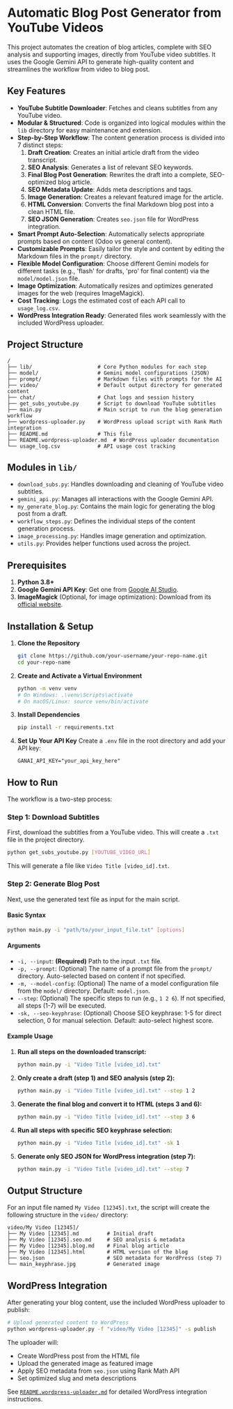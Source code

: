 # Automatic Blog Post Generator from YouTube Videos

This project automates the creation of blog articles, complete with SEO analysis and supporting images, directly from YouTube video subtitles. It uses the Google Gemini API to generate high-quality content and streamlines the workflow from video to blog post.

## Key Features

- **YouTube Subtitle Downloader**: Fetches and cleans subtitles from any YouTube video.
- **Modular & Structured**: Code is organized into logical modules within the `lib` directory for easy maintenance and extension.
- **Step-by-Step Workflow**: The content generation process is divided into 7 distinct steps:
    1.  **Draft Creation**: Creates an initial article draft from the video transcript.
    2.  **SEO Analysis**: Generates a list of relevant SEO keywords.
    3.  **Final Blog Post Generation**: Rewrites the draft into a complete, SEO-optimized blog article.
    4.  **SEO Metadata Update**: Adds meta descriptions and tags.
    5.  **Image Generation**: Creates a relevant featured image for the article.
    6.  **HTML Conversion**: Converts the final Markdown blog post into a clean HTML file.
    7.  **SEO JSON Generation**: Creates `seo.json` file for WordPress integration.
- **Smart Prompt Auto-Selection**: Automatically selects appropriate prompts based on content (Odoo vs general content).
- **Customizable Prompts**: Easily tailor the style and content by editing the Markdown files in the `prompt/` directory.
- **Flexible Model Configuration**: Choose different Gemini models for different tasks (e.g., 'flash' for drafts, 'pro' for final content) via the `model/model.json` file.
- **Image Optimization**: Automatically resizes and optimizes generated images for the web (requires ImageMagick).
- **Cost Tracking**: Logs the estimated cost of each API call to `usage_log.csv`.
- **WordPress Integration Ready**: Generated files work seamlessly with the included WordPress uploader.

## Project Structure

```
/
├── lib/                     # Core Python modules for each step
├── model/                   # Gemini model configurations (JSON)
├── prompt/                  # Markdown files with prompts for the AI
├── video/                   # Default output directory for generated content
├── chat/                    # Chat logs and session history
├── get_subs_youtube.py      # Script to download YouTube subtitles
├── main.py                  # Main script to run the blog generation workflow
├── wordpress-uploader.py    # WordPress upload script with Rank Math integration
├── README.md                # This file
├── README.wordpress-uploader.md  # WordPress uploader documentation
└── usage_log.csv            # API usage cost tracking
```

## Modules in `lib/`

- `download_subs.py`: Handles downloading and cleaning of YouTube video subtitles.
- `gemini_api.py`: Manages all interactions with the Google Gemini API.
- `my_generate_blog.py`: Contains the main logic for generating the blog post from a draft.
- `workflow_steps.py`: Defines the individual steps of the content generation process.
- `image_processing.py`: Handles image generation and optimization.
- `utils.py`: Provides helper functions used across the project.

## Prerequisites

1.  **Python 3.8+**
2.  **Google Gemini API Key**: Get one from [Google AI Studio](https://aistudio.google.com/).
3.  **ImageMagick** (Optional, for image optimization): Download from its [official website](https://imagemagick.org/).

## Installation & Setup

1.  **Clone the Repository**
    ```bash
    git clone https://github.com/your-username/your-repo-name.git
    cd your-repo-name
    ```

2.  **Create and Activate a Virtual Environment**
    ```bash
    python -m venv venv
    # On Windows: .\venv\Scripts\activate
    # On macOS/Linux: source venv/bin/activate
    ```

3.  **Install Dependencies**
    ```bash
    pip install -r requirements.txt
    ```

4.  **Set Up Your API Key**
    Create a `.env` file in the root directory and add your API key:
    ```
    GANAI_API_KEY="your_api_key_here"
    ```

## How to Run

The workflow is a two-step process:

### Step 1: Download Subtitles

First, download the subtitles from a YouTube video. This will create a `.txt` file in the project directory.

```bash
python get_subs_youtube.py [YOUTUBE_VIDEO_URL]
```
This will generate a file like `Video Title [video_id].txt`.

### Step 2: Generate Blog Post

Next, use the generated text file as input for the main script.

#### Basic Syntax
```bash
python main.py -i "path/to/your_input_file.txt" [options]
```

#### Arguments
- `-i, --input`: **(Required)** Path to the input `.txt` file.
- `-p, --prompt`: (Optional) The name of a prompt file from the `prompt/` directory. Auto-selected based on content if not specified.
- `-m, --model-config`: (Optional) The name of a model configuration file from the `model/` directory. Default: `model.json`.
- `--step`: (Optional) The specific steps to run (e.g., `1 2 6`). If not specified, all steps (1-7) will be executed.
- `-sk, --seo-keyphrase`: (Optional) Choose SEO keyphrase: 1-5 for direct selection, 0 for manual selection. Default: auto-select highest score.

#### Example Usage

1.  **Run all steps on the downloaded transcript:**
    ```bash
    python main.py -i "Video Title [video_id].txt"
    ```

2.  **Only create a draft (step 1) and SEO analysis (step 2):**
    ```bash
    python main.py -i "Video Title [video_id].txt" --step 1 2
    ```

3.  **Generate the final blog and convert it to HTML (steps 3 and 6):**
    ```bash
    python main.py -i "Video Title [video_id].txt" --step 3 6
    ```

4.  **Run all steps with specific SEO keyphrase selection:**
    ```bash
    python main.py -i "Video Title [video_id].txt" -sk 1
    ```

5.  **Generate only SEO JSON for WordPress integration (step 7):**
    ```bash
    python main.py -i "Video Title [video_id].txt" --step 7
    ```

## Output Structure

For an input file named `My Video [12345].txt`, the script will create the following structure in the `video/` directory:

```
video/My Video [12345]/
├── My Video [12345].md         # Initial draft
├── My Video [12345].seo.md     # SEO analysis & metadata
├── My Video [12345].blog.md    # Final blog article
├── My Video [12345].html       # HTML version of the blog
├── seo.json                    # SEO metadata for WordPress (step 7)
└── main_keyphrase.jpg          # Generated image
```

## WordPress Integration

After generating your blog content, use the included WordPress uploader to publish:

```bash
# Upload generated content to WordPress
python wordpress-uploader.py -f "video/My Video [12345]" -s publish
```

The uploader will:
- Create WordPress post from the HTML file
- Upload the generated image as featured image
- Apply SEO metadata from `seo.json` using Rank Math API
- Set optimized slug and meta descriptions

See [`README.wordpress-uploader.md`](README.wordpress-uploader.md) for detailed WordPress integration instructions.
